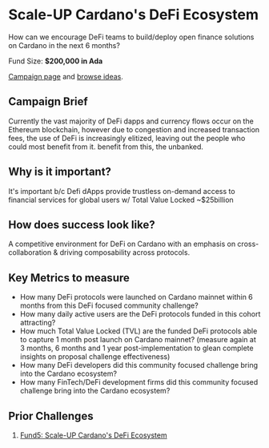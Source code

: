 
# Scale-UP Cardano's DeFi Ecosystem 

How can we encourage DeFi teams to build/deploy open finance solutions on Cardano in the next 6 months?

Fund Size: **$200,000 in Ada**

[Campaign page](https://cardano.ideascale.com/a/campaign-home/26109) and [browse ideas](https://cardano.ideascale.com/a/ideas/top/campaign-filter/byids/campaigns/26109/stage/unspecified).

## Campaign Brief

Currently the vast majority of DeFi dapps and currency flows occur on the Ethereum blockchain, however due to congestion and increased transaction fees, the use of DeFi is increasingly elitized, leaving out the people who could most benefit from it. benefit from this, the unbanked.

## Why is it important?

It's important b/c Defi dApps provide trustless on-demand access to financial services for global users w/ Total Value Locked ~$25billion

## How does success look like?

A competitive environment for DeFi on Cardano with an emphasis on cross-collaboration & driving composability across protocols.

## Key Metrics to measure

- How many DeFi protocols were launched on Cardano mainnet within 6 months from this DeFi focused community challenge?
- How many daily active users are the DeFi protocols funded in this cohort attracting?
- How much Total Value Locked (TVL) are the funded DeFi protocols able to capture 1 month post launch on Cardano mainnet? (measure again at 3 months, 6 months and 1 year post-implementation to glean complete insights on proposal challenge effectiveness)
- How many DeFi developers did this community focused challenge bring into the Cardano ecosystem?
- How many FinTech/DeFi development firms did this community focused challenge bring into the Cardano ecosystem?

## Prior Challenges

1. [Fund5: Scale-UP Cardano's DeFi Ecosystem](https://cardano.ideascale.com/a/campaign-home/25948)